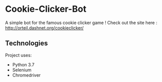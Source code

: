 # Cookie-Clicker-Bot
A simple bot for the famous cookie clicker game !
Check out the site here : http://orteil.dashnet.org/cookieclicker/

## Technologies
Project uses:
* Python 3.7
* Selenium
* Chromedriver
